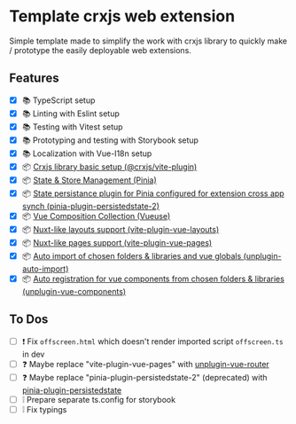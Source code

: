# Template crxjs web extension

Simple template made to simplify the work with crxjs library to quickly make / prototype the easily deployable web extensions.

## Features

- [X] 📚 TypeScript setup
- [X] 📚 Linting with Eslint setup
- [X] 📚 Testing with Vitest setup
- [X] 📚 Prototyping and testing with Storybook setup
- [X] 📚 Localization with Vue-I18n setup
- [X] 📦 [Crxjs library basic setup (@crxjs/vite-plugin)](https://crxjs.dev/vite-plugin/getting-started/vue/create-project)
- [X] 📦 [State & Store Management (Pinia)](https://pinia.vuejs.org/)
- [X] 📦 [State persistance plugin for Pinia configured for extension cross app synch (pinia-plugin-persistedstate-2)](https://github.com/iendeavor/pinia-plugin-persistedstate-2)
- [X] 📦 [Vue Composition Collection (Vueuse)](https://vueuse.org/)
- [X] 📦 [Nuxt-like layouts support (vite-plugin-vue-layouts)]([vite-plugin-vue-layouts](https://github.com/JohnCampionJr/vite-plugin-vue-layouts))
- [X] 📦 [Nuxt-like pages support (vite-plugin-vue-pages)]([vite-plugin-vue-pages](https://github.com/hannoeru/vite-plugin-pages))
- [X] 📦 [Auto import of chosen folders & libraries and vue globals (unplugin-auto-import)](https://github.com/antfu/unplugin-auto-import)
- [X] 📦 [Auto registration for vue components from chosen folders & libraries (unplugin-vue-components)](https://github.com/antfu/unplugin-vue-components)

## To Dos

- [ ] ❗ Fix `offscreen.html` which doesn't render imported script `offscreen.ts` in dev
- [ ] ❓ Maybe replace "vite-plugin-vue-pages" with [unplugin-vue-router](https://github.com/posva/unplugin-vue-router)
- [ ] ❓ Maybe replace "pinia-plugin-persistedstate-2" (deprecated) with [pinia-plugin-persistedstate](https://prazdevs.github.io/pinia-plugin-persistedstate/guide/migrating.html)
- [ ] ❕ Prepare separate ts.config for storybook
- [ ] ❕ Fix typings
